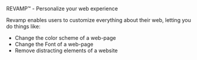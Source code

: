 REVAMP™ - Personalize your web experience

Revamp enables users to customize everything about their web, letting you do things like:

  - Change the color scheme of a web-page
  - Change the Font of a web-page
  - Remove distracting elements of a website
